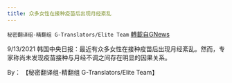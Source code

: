 ```yaml
---
title: 众多女性在接种疫苗后出现月经紊乱
---
```

`秘密翻译组-精翻组 G-Translators/Elite Team` [轉載自GNews](https://gnews.org/zh-hans/1548989/)

9/13/2021 韩国中央日报：最近有众多女性在接种疫苗后出现月经紊乱。然而，专家称尚未发现疫苗接种与月经不调之间存在明显的因果关系。

By： 【秘密翻译组-精翻组 G-Translators/Elite Team】
